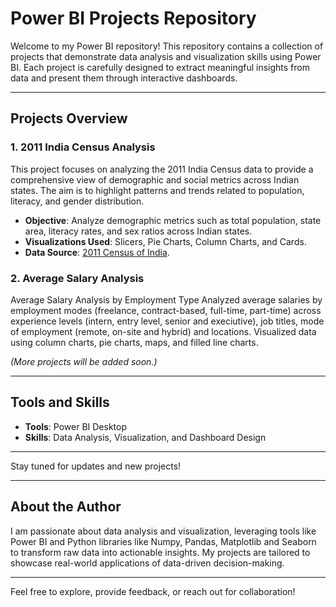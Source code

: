 # Power BI Projects Repository

Welcome to my Power BI repository! This repository contains a collection of projects that demonstrate data analysis and visualization skills using Power BI. Each project is carefully designed to extract meaningful insights from data and present them through interactive dashboards.

---

## Projects Overview

### 1. **2011 India Census Analysis**
This project focuses on analyzing the 2011 India Census data to provide a comprehensive view of demographic and social metrics across Indian states. The aim is to highlight patterns and trends related to population, literacy, and gender distribution.

- **Objective**: Analyze demographic metrics such as total population, state area, literacy rates, and sex ratios across Indian states.
- **Visualizations Used**: Slicers, Pie Charts, Column Charts, and Cards.
- **Data Source**: [2011 Census of India](https://www.kaggle.com/datasets/themrityunjaypathak/2011-census-of-india/data).

### 2. **Average Salary Analysis**
Average Salary Analysis by Employment Type
Analyzed average salaries by employment modes (freelance, contract-based, full-time, part-time) across experience levels (intern, entry level, senior and execiutive), job titles, mode of employment (remote, on-site and hybrid) and locations. Visualized data using column charts, pie charts, maps, and filled line charts. 

*(More projects will be added soon.)*

---

## Tools and Skills
- **Tools**: Power BI Desktop
- **Skills**: Data Analysis, Visualization, and Dashboard Design

---

Stay tuned for updates and new projects!

---

## About the Author
I am passionate about data analysis and visualization, leveraging tools like Power BI and Python libraries like Numpy, Pandas, Matplotlib and Seaborn to transform raw data into actionable insights. My projects are tailored to showcase real-world applications of data-driven decision-making.

---

Feel free to explore, provide feedback, or reach out for collaboration!

